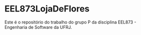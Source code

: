 # EEL873LojaDeFlores
Este é o repositório do trabalho do grupo P da disciplina EEL873 - Engenharia de Software da UFRJ.

